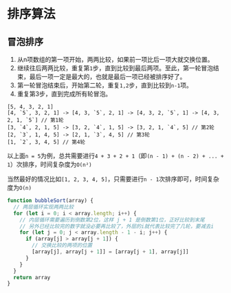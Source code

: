 # 排序算法

## 冒泡排序

1. 从n项数组的第一项开始，两两比较，如果前一项比后一项大就交换位置。
2. 继续往后两两比较，重复第`1`步，直到比较到最后两项。至此，第一轮冒泡结束，最后一项一定是最大的，也就是最后一项已经被排序好了。
3. 第一轮冒泡结束后，开始第二轮，重复`1,2`步，直到比较到`n-1`项。
4. 重复第3步，直到完成所有轮冒泡。

```
[5, 4, 3, 2, 1]
[4, `5`, 3, 2, 1] -> [4, 3, `5`, 2, 1] -> [4, 3, 2, `5`, 1] -> [4, 3, 2, 1, `5`] // 第1轮
[3, `4`, 2, 1, 5] -> [3, 2, `4`, 1, 5] -> [3, 2, 1, `4`, 5] // 第2轮
[2, `3`, 1, 4, 5] -> [2, 1, `3`, 4, 5] // 第3轮
[1, `2`, 3, 4, 5] // 第4轮
```

以上面`n = 5`为例，总共需要进行`4 + 3 + 2 + 1`（即`(n - 1) + (n - 2) + ... + 1`）次排序，时间复杂度为`O(n²)`

当然最好的情况比如`[1, 2, 3, 4, 5]`，只需要进行`n - 1`次排序即可，时间复杂度为`O(n)`

```js
function bubbleSort(array) {
  // 两层循环实现两两比较
  for (let i = 0; i < array.length; i++) {
    // 内层循环需要遍历到倒数第2位，这样 j + 1 是倒数第1位，正好比较到末尾
    // 另外已经比较完的数字就没必要再比较了，外层的i就代表比较完了几轮，要减去i
    for (let j = 0; j < array.length - 1 - i; j++) {
      if (array[j] > array[j + 1]) {
        // 交换比较的两项的位置
        [array[j], array[j + 1]] = [array[j + 1], array[j]]
      }
    }
  }
  return array
}
```